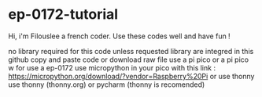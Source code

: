 # ep-0172-tutorial

Hi, i'm Filouslee a french coder. Use these codes well and have fun !

no library required for this code unless requested
library are integred in this github
copy and paste code or download raw file
use a pi pico or a pi pico w for use a ep-0172
use micropython in your pico with this link : https://micropython.org/download/?vendor=Raspberry%20Pi or use thonny
use thonny (thonny.org) or pycharm (thonny is recomended)
